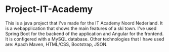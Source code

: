 # Project-IT-Academy
This is a java project that I've made for the IT Academy Noord Nederland. It is a webapplication that shows the main features of a ski town. I've used Spring Boot for the backend of the application and Angular for the frontend. It is configered with a MySQL database. Other technologies that I have used are: Apach Maven, HTML/CSS, Bootstrap, JSON.
